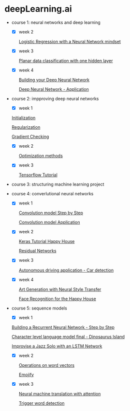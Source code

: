 # deepLearning.ai
  * course 1: neural networks and deep learning
  
    * [x] week 2 
    
      [Logistic Regression with a Neural Network mindset](https://github.com/JieMEI1994/DeepLearning.ai/blob/master/010201%20-%20Logistic%20Regression%20with%20a%20Neural%20Network%20mindset.ipynb)
                
    * [x] week 3
              
      [Planar data classification with one hidden layer](https://github.com/JieMEI1994/DeepLearning.ai/blob/master/010301%20-%20Planar%20data%20classification%20with%20one%20hidden%20layer.ipynb)
                
    * [x] week 4
              
      [Building your Deep Neural Network](https://github.com/JieMEI1994/DeepLearning.ai/blob/master/010401%20-%20Building%20your%20Deep%20Neural%20Network%20-%20Step%20by%20Step.ipynb)
                
      [Deep Neural Network - Application](https://github.com/JieMEI1994/DeepLearning.ai/blob/master/010402%20-%20Deep%20Neural%20Network%20-%20Application.ipynb)
                
  * course 2: impproving deep neural networks
  
      * [x] week 1 
    
      [Initialization](https://github.com/JieMEI1994/DeepLearning.ai/blob/master/020101%20-%20Initialization.ipynb)
      
      [Regularization](https://github.com/JieMEI1994/DeepLearning.ai/blob/master/020102%20-%20Regularization.ipynb)
      
      [Gradient Checking](https://github.com/JieMEI1994/DeepLearning.ai/blob/master/020103%20-%20Gradient%20Checking.ipynb)
                
    * [x] week 2
              
      [Optimization methods](https://github.com/JieMEI1994/DeepLearning.ai/blob/master/020201%20-%20Optimization%20methods.ipynb)
                
    * [x] week 3
              
      [Tensorflow Tutorial](https://github.com/JieMEI1994/DeepLearning.ai/blob/master/020301%20-%20Tensorflow%20Tutorial.ipynb)
      
  * course 3: structuring machine learning project
  
  * course 4: converlutional neural networks
  
    * [x] week 1 
    
      [Convolution model Step by Step](https://github.com/JieMEI1994/DeepLearning.ai/blob/master/040101%20-%20Convolution%20model%20Step%20by%20Step.ipynb)
      
      [Convolution model Application](https://github.com/JieMEI1994/DeepLearning.ai/blob/master/040102%20-%20Convolution%20model%20Application.ipynb)
                
    * [x] week 2
              
      [Keras Tutorial Happy House](https://github.com/JieMEI1994/DeepLearning.ai/blob/master/040201%20-%20Keras%20Tutorial%20Happy%20House.ipynb)
      
      [Residual Networks](https://github.com/JieMEI1994/DeepLearning.ai/blob/master/040202%20-%20Residual%20Networks.ipynb)
                
    * [x] week 3
              
      [Autonomous driving application - Car detection](https://github.com/JieMEI1994/DeepLearning.ai/blob/master/040301%20-%20Autonomous%20driving%20application%20-%20Car%20detection%20-%20v1.ipynb)
      
    * [x] week 4
    
      [Art Generation with Neural Style Transfer](https://github.com/JieMEI1994/DeepLearning.ai/blob/master/040401%20-%20Art%20Generation%20with%20Neural%20Style%20Transfer%20v2.ipynb)
      
      [Face Recognition for the Happy House](https://github.com/JieMEI1994/DeepLearning.ai/blob/master/040402%20-%20Face%20Recognition%20for%20the%20Happy%20House%20-%20v3.ipynb)
      
  * course 5: sequence models
  
      * [x] week 1 
    
      [Building a Recurrent Neural Network - Step by Step](https://github.com/JieMEI1994/DeepLearning.ai/blob/master/050101%20-%20Building%20a%20Recurrent%20Neural%20Network%20-%20Step%20by%20Step%20-%20v3.ipynb)
      
      [Character level language model final - Dinosaurus Island](https://github.com/JieMEI1994/DeepLearning.ai/blob/master/050102%20-%20Character%20level%20language%20model%20final%20-%20Dinosaurus%20Island%20-%20v3.ipynb)
      
      [Improvise a Jazz Solo with an LSTM Network](https://github.com/JieMEI1994/DeepLearning.ai/blob/master/050103%20-%20Improvise%20a%20Jazz%20Solo%20with%20an%20LSTM%20Network%20-%20v1.ipynb)
                
    * [x] week 2
              
      [Operations on word vectors](https://github.com/JieMEI1994/DeepLearning.ai/blob/master/050201%20-%20Operations%20on%20word%20vectors%20-%20v2.ipynb)
      
      [Emojify](https://github.com/JieMEI1994/DeepLearning.ai/blob/master/050202%20-%20Emojify%20-%20v2.ipynb)
                
    * [x] week 3
              
      [Neural machine translation with attention](https://github.com/JieMEI1994/DeepLearning.ai/blob/master/050301%20-%20Neural%20machine%20translation%20with%20attention%20-%20v3.ipynb)
      
      [Trigger word detection](https://github.com/JieMEI1994/DeepLearning.ai/blob/master/050302%20-%20Trigger%20word%20detection%20-%20v1.ipynb)
